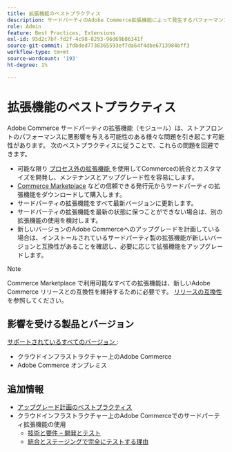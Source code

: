 ```yaml
---
title: 拡張機能のベストプラクティス
description: サードパーティのAdobe Commerce拡張機能によって発生するパフォーマンスの問題を回避する方法について説明します。
role: Admin
feature: Best Practices, Extensions
exl-id: 95d2c7bf-fd2f-4c98-8293-96d69b86341f
source-git-commit: 1fdbded7738365593ef7da64f4dbe6713984bff3
workflow-type: tm+mt
source-wordcount: '193'
ht-degree: 1%

---
```


# 拡張機能のベストプラクティス

Adobe Commerce サードパーティの拡張機能（モジュール）は、ストアフロントのパフォーマンスに悪影響を与える可能性のある様々な問題を引き起こす可能性があります。 次のベストプラクティスに従うことで、これらの問題を回避できます。

- 可能な限り [ プロセス外の拡張機能 ](https://developer.adobe.com/commerce/extensibility/) を使用してCommerceの統合とカスタマイズを開発し、メンテナンスとアップグレード性を容易にします。
- [Commerce Marketplace](https://marketplace.magento.com/extensions.html) などの信頼できる発行元からサードパーティの拡張機能をダウンロードして購入します。
- サードパーティの拡張機能をすべて最新バージョンに更新します。
- サードパーティの拡張機能を最新の状態に保つことができない場合は、別の拡張機能の使用を検討します。
- 新しいバージョンのAdobe Commerceへのアップグレードを計画している場合は、インストールされているサードパーティ製の拡張機能が新しいバージョンと互換性があることを確認し、必要に応じて拡張機能をアップグレードします。

>[!NOTE]
>
> Commerce Marketplace で利用可能なすべての拡張機能は、新しいAdobe Commerce リリースとの互換性を維持するために必要です。 [ リリースの互換性 ](https://developer.adobe.com/commerce/marketplace/guides/sellers/compatibility/releases/) を参照してください。

## 影響を受ける製品とバージョン

[ サポートされているすべてのバージョン ](../../../release/versions.md):

- クラウドインフラストラクチャー上のAdobe Commerce
- Adobe Commerce オンプレミス

## 追加情報

- [アップグレード計画のベストプラクティス](../../../upgrade/prepare/best-practices.md)
- クラウドインフラストラクチャー上のAdobe Commerceでのサードパーティ拡張機能の使用
   - [ 技術と要件 – 開発とテスト ](https://experienceleague.adobe.com/ja/docs/commerce-cloud-service/user-guide/develop/overview#cloud-req-devtest)
   - [ 統合とステージングで完全にテストする理由 ](https://experienceleague.adobe.com/ja/docs/commerce-cloud-service/user-guide/launch/overview#why-test-fully-in-integration-staging-and-production)
